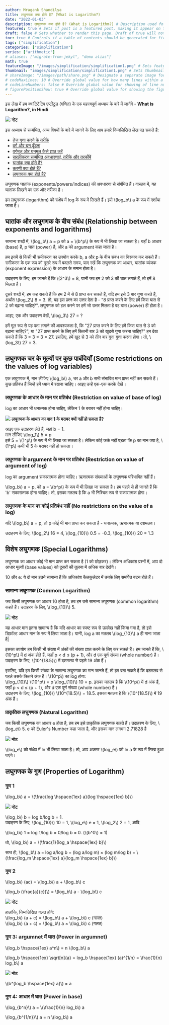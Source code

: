```yaml
---
author: Mragank Shandilya
title: लघुगणक क्या होते है? (What is Logarithm?)
date: "2022-01-03"
description: लघुगणक क्या होते है? (What is Logarithm?) # Description used for search engine.
featured: true # Sets if post is a featured post, making it appear on the sidebar. A featured post won't be listed on the sidebar if it's the current page
draft: false # Sets whether to render this page. Draft of true will not be rendered.
toc: true # Controls if a table of contents should be generated for first-level links automatically.
tags: ["simplification"]
categories: ["simplification"]
series: ["arithmetic"]
# aliases: ["migrate-from-jekyl", "demo alias"]
math: true
featureImage: "/images/simplification/simplification1.png" # Sets featured image on blog post.
thumbnail: "images/simplification/simplification1.png" # Sets thumbnail image appearing inside card on homepage. I will keep it the same as featureImage.
# shareImage: "/images/path/share.png" # Designate a separate image for social media sharing.
# codeMaxLines: 10 # Override global value for how many lines within a code block before auto-collapsing.
# codeLineNumbers: false # Override global value for showing of line numbers within code block.
# figurePositionShow: true # Override global value for showing the figure label.
---
```


इस लेख में हम क्वांटिटेटिव एप्टीटुड (गणित) के एक महत्त्वपूर्ण अध्याय के बारे में जानेंगे - <strong>What is Logarithm?, in Hindi</strong>

<div class="toc-mak">
  <img src="../../../images/pencil.png">
  <b>नोट</b><br>

इस अध्याय से सम्बंधित, अन्य विषयों के बारे में जानने के लिए आप हमारे निम्नलिखित लेख पढ़ सकते हैं: 

* <a href="../fast-multiplication-tricks" title="Simplification" class="mak-link">तेज गुणा करने के तरीके</a> 
* <a href="../how-to-find-squares-and-cubes" title="Simplification" class="mak-link">वर्ग और घन ढूँढना</a> 
* <a href="../how-to-find-square-roots-and-cube-roots" title="Simplification" class="mak-link">वर्गमूल और घनमूल कैसे ज्ञात करें</a> 
* <a href="../types-of-simplification-questions" title="Simplification" class="mak-link">सरलीकरण सम्बंधित अवधारणाएं, तरीके और तरकीबें</a> 
* <a href="../what-are-indices-in-maths" title="Simplification" class="mak-link">घातांक क्या होते हैं?</a> 
* <a href="../what-are-surds" title="Simplification" class="mak-link">करणी क्या होते हैं?</a> 
* <a href="../what-is-log-in-maths" title="Simplification" class="mak-link">लघुगणक क्या होते है?</a> 
</div>

लघुगणक घातांक (exponents/powers/indices) की अवधारणा से संबंधित हैं। वास्तव में, यह घातांक लिखने का एक और तरीका है।

<p> हम लघुगणक (logarithm) को संक्षेप में log के रूप में लिखते हैं। इसे \(log_b\) a के रूप में दर्शाया जाता है। </p>


## घातांक और लघुगणक के बीच संबंध (Relationship between exponents and logarithms)

<p> सामान्य शब्दों में, \(log_b\) a = p को a = \(b^p\) के रूप में भी लिखा जा सकता है। यहाँ b आधार (base) है, p घात (power) है, और a को argument कहा जाता है। </p>
 
हम इनमें से किसी भी समीकरण का उपयोग करके b, a और p के बीच संबंध का निरूपण कर सकते हैं। समीकरण के एक रूप को दूसरे रूप में बदलते समय, याद रखें कि लघुगणक का आधार, घातांक व्यंजक (exponent expression) के आधार के समान होता है।

<p> उदाहरण के लिए, हम जानते हैं कि \(2^3\) = 8, यानी जब हम 2 को 3 की घात लगाते हैं, तो हमें 8 मिलता है। </p>

<p> दूसरे शब्दों में, हम कह सकते हैं कि हम 2 में से 8 प्राप्त कर सकते हैं, यदि हम इसे 3 बार गुणा करते हैं, अर्थात \(log_2\) 8 = 3. तो, यह इस प्रश्न का उत्तर देता है - "8 प्राप्त करने के लिए हमें किस घात से 2 को बढ़ाना चाहिए?". लघुगणक को हल करने पर हमें जो उत्तर मिलता है वह घात (power) ही होता है। </p>

<p> आइए, एक और उदाहरण देखें, \(log_3\) 27 = ? </p>

<p> हमें मूल रूप से यह पता लगाने की आवश्यकता है, कि "27 प्राप्त करने के लिए हमें किस घात से 3 को बढ़ाना चाहिए?", या "27 प्राप्त करने के लिए हमें कितनी बार 3 को खुदसे गुणा करना चाहिए?" हम देख सकते हैं कि 3 × 3 × 3 = 27. इसलिए, हमें खुद से 3 को तीन बार गुना गुणा करना होगा। तो, \(log_3\) 27 = 3. </p>


## लघुगणक चर के मूल्यों पर कुछ पाबंदियाँ (Some restrictions on the values of log variables)

<p> एक लघुगणक में, मान लीजिए \(log_b\) a, चर a और b सभी संभावित मान प्राप्त नहीं कर सकते हैं। कुछ प्रतिबंध हैं जिन्हें हमें ध्यान में रखना चाहिए। आइए उन्हें एक-एक करके देखें। </p>

### लघुगणक के आधार के मान पर प्रतिबंध (Restriction on value of base of log)

log का आधार भी धनात्मक होना चाहिए, लेकिन 1 के बराबर नहीं होना चाहिए।

<div class="toc-mak">
  <img src="../../../images/pencil.png">
  <b>लघुगणक के आधार का मान 1 के बराबर क्यों नहीं हो सकता है?</b><br>

<p> आइए एक उदाहरण लेते हैं, जहां b = 1. <br>
मान लीजिए \(log_1\) 5 = p <br>
इसे 5 = \(1^p\) के रूप में भी लिखा जा सकता है। लेकिन कोई फर्क नहीं पड़ता कि p का मान क्या है, \(1^p\) कभी भी 5 के बराबर नहीं हो सकता। </p>
</div>


### लघुगणक के argument के मान पर प्रतिबंध (Restriction on value of argument of log)

log का argument सकारात्मक होना चाहिए। ऋणात्मक संख्याओं के लघुगणक परिभाषित नहीं हैं।

<p> \(log_b\) a = p, को a = \(b^p\) के रूप में भी लिखा जा सकता है। हम पहले से ही जानते हैं कि 'b' सकारात्मक होना चाहिए। तो, इसका मतलब है कि a भी निश्चित रूप से सकारात्मक होगा। </p>

### लघुगणक के मान पर कोई प्रतिबंध नहीं (No restrictions on the value of a log)

<p> यदि \(log_b\) a = p, तो p कोई भी मान प्राप्त कर सकता है - धनात्मक, ऋणात्मक या दशमलव। </p>

<p> उदाहरण के लिए, \(log_2\) 16 = 4, \(log_{10}\) 0.5 = -0.3, \(log_{10}\) 20 = 1.3 </p>


## विशेष लघुगणक (Special Logarithms)

लघुगणक का आधार कोई भी मान प्राप्त कर सकता है (1 को छोड़कर)। लेकिन अधिकांश प्रश्नों में, आप दो आधार मूल्यों (base values) को दूसरों की तुलना में अधिक बार देखेंगे।

10 और e: ये दो मान इतने सामान्य हैं कि अधिकांश कैलकुलेटर में उनके लिए समर्पित बटन होते हैं।

### सामान्य लघुगणक (Common Logarithm)

<p> जब किसी लघुगणक का आधार 10 होता है, तब हम उसे सामान्य लघुगणक (common logarithm) कहते हैं। उदाहरण के लिए, \(log_{10}\) 5. </p>

<div class="toc-mak">
  <img src="../../../images/pencil.png">
  <b>नोट</b><br>

<p> यह आधार मान इतना सामान्य है कि यदि आधार का स्पष्ट रूप से उल्लेख नहीं किया गया है, तो इसे डिफ़ॉल्ट आधार मान के रूप में लिया जाता है। यानी, log a का मतलब \(log_{10}\) a ही माना जाता है| </p>
</div>

<p> इसका उपयोग हम किसी भी संख्या में अंकों की संख्या ज्ञात करने के लिए कर सकते हैं। हम जानते हैं कि, \(10^p\) में d अंक होते हैं, जहाँ p < d ≤ (p + 1), और d एक पूर्ण संख्या (whole number) है। <br>
उदाहरण के लिए, \(10^{18.5}\) में दशमलव से पहले 19 अंक हैं। </p>

<p> इसलिए, यदि हम किसी संख्या के सामान्य लघुगणक का मान जानते हैं, तो हम बता सकते हैं कि दशमलव से पहले उसके कितने अंक हैं। \(10^p\) का log होगा: <br>
\(log_{10}\) \(10^p\) = p \(log_{10}\) 10 = p. इसका मतलब है कि \(10^p\) में d अंक हैं, जहाँ p < d ≤ (p + 1), और d एक पूर्ण संख्या (whole number) है।<br>
उदाहरण के लिए, \(log_{10}\) \(10^{18.5}\) = 18.5. इसका मतलब है कि \(10^{18.5}\) में 19 अंक हैं। </p>

### प्राकृतिक लघुगणक (Natural Logarithm)

<p> जब किसी लघुगणक का आधार e होता है, तब हम इसे प्राकृतिक लघुगणक कहते हैं। उदाहरण के लिए, \(log_e\) 5.
e को Euler's Number कहा जाता है, और इसका मान लगभग 2.71828 है </p>

<div class="toc-mak">
  <img src="../../../images/pencil.png">
  <b>नोट</b><br>

<p> \(log_e\) को संक्षेप में ln भी लिखा जाता है। तो, आप अक्सर \(log_e\) को ln a के रूप में लिखा हुआ पाएंगे। </p>
</div>


## लघुगणक के गुण (Properties of Logarithm)

### गुण 1

<p> \(log_b\) a = \(\frac{log \hspace{1ex} a}{log \hspace{1ex} b}\) </p>

<div class="toc-mak">
  <img src="../../../images/pencil.png">
  <b>नोट</b><br>

<p> \(log_b\) b = log b/log b = 1. <br>
उदाहरण के लिए, \(log_{10}\) 10 = 1, \(log_e\) e = 1, \(log_2\) 2 = 1, आदि </p>

<p> \(log_b\) 1 = log 1/log b = 0/log b = 0. (\(b^0\) = 1) </p>
</div>

<p> तो, \(log_b\) a = \(\frac{1}{log_a \hspace{1ex} b}\) </p>

<p> साथ ही, \(log_b\) a = log a/log b = (log a/log m) × (log m/log b) = \(\frac{log_m \hspace{1ex} a}{log_m \hspace{1ex} b}\) </p>

### गुण 2

<p> \(log_b\) (ac) = \(log_b\) a + \(log_b\) c </p>

<p> \(log_b (\frac{a}{c})\) = \(log_b\) a - \(log_b\) c </p>

<div class="toc-mak">
  <img src="../../../images/pencil.png">
  <b>नोट</b><br>

<p> हालांकि, निम्नलिखित गलत होंगे: <br>
\(log_b\) (a + c) = \(log_b\) a + \(log_b\) c  (गलत) <br>
\(log_b\) (a + c) = \(log_b\) a × \(log_b\) c  (गलत) </p>
</div>

### गुण 3: argumnet में घात (Power in argumnet)

<p> \(log_b \hspace{1ex} a^n\) = n \(log_b\) a </p>

<p> \(log_b \hspace{1ex} \sqrt[n]{a} = log_b \hspace{1ex} (a)^{1/n} = \frac{1}{n} log_b\) a </p>

<div class="toc-mak">
  <img src="../../../images/pencil.png">
  <b>नोट</b><br>

<p> \(b^{log_b \hspace{1ex} a}\) = a </p>
</div>

### गुण 4: आधार में घात (Power in base)

<p> \(log_{b^n}\) a = \(\frac{1}{n} log_b\) a </p>

<p> \(log_{b^{1/n}}\) a = n \(log_b\) a </p>

